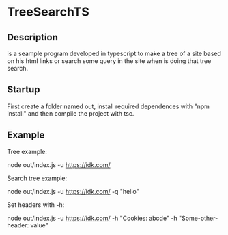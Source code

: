 # TreeSearchTS
## Description
is a seample program developed in typescript to make a tree of a site based on his html links or search some query in the site when is doing that tree search.
## Startup
First create a folder named out, install required dependences with "npm install" and then compile the project with tsc.
## Example
Tree example:

  node out/index.js -u https://idk.com/

Search tree example:

  node out/index.js -u https://idk.com/ -q "hello"

Set headers with -h:

  node out/index.js -u https://idk.com/ -h "Cookies: abcde" -h "Some-other-header: value"
